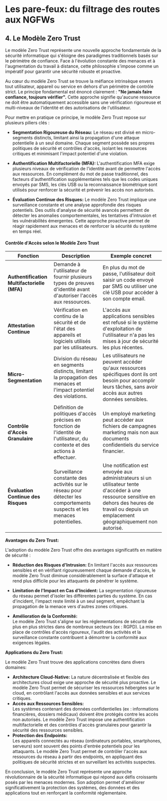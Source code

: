 # Les pare-feux: du filtrage des routes aux NGFWs

## 4. Le Modèle Zero Trust

Le modèle Zero Trust représente une nouvelle approche fondamentale de la sécurité informatique qui s'éloigne des paradigmes traditionnels basés sur le périmètre de confiance.  Face à l'évolution constante des menaces et à l'augmentation du travail à distance, cette philosophie s'impose comme un impératif pour garantir une sécurité robuste et proactive. 

Au cœur du modèle Zero Trust se trouve la méfiance intrinsèque envers tout utilisateur, appareil ou service en dehors d'un périmètre de contrôle strict.  Le principe fondamental est énoncé clairement : **"Ne jamais faire confiance, toujours vérifier".** Cette approche signifie qu'aucune ressource ne doit être automatiquement accessible sans une vérification rigoureuse et multi-niveaux de l'identité et des autorisations de l'utilisateur.

Pour mettre en pratique ce principe, le modèle Zero Trust repose sur plusieurs piliers clés :

* **Segmentation Rigoureuse du Réseau:**
Le réseau est divisé en micro-segments distincts, limitant ainsi la propagation d'une attaque potentielle à un seul domaine. Chaque segment  possède ses propres politiques de sécurité et contrôles d'accès, isolant les ressources critiques et minimisant l'impact potentiel d'une violation.

* **Authentification Multifactorielle (MFA):**
L'authentification MFA exige plusieurs niveaux de vérification de l'identité avant de permettre l'accès aux ressources.  En complément du mot de passe traditionnel, des facteurs d'authentification supplémentaires tels que les codes uniques envoyés par SMS, les clés USB ou la reconnaissance biométrique sont utilisés pour renforcer la sécurité et prévenir les accès non autorisés.

* **Évaluation Continue des Risques:**
Le modèle Zero Trust implique une surveillance constante et une analyse approfondie des risques potentiels. Des outils d'analyse de sécurité avancés permettent de détecter les anomalies comportementales, les tentatives d'intrusion et les vulnérabilités émergentes. Cette approche proactive permet de réagir rapidement aux menaces et de renforcer la sécurité du système en temps réel.

#### **Contrôle d'Accès selon le Modèle Zero Trust**

| **Fonction** | **Description** | **Exemple concret** |
|---|---|---|
| **Authentification Multifactorielle (MFA)** | Demande à l'utilisateur de fournir plusieurs types de preuves d'identité avant d'autoriser l'accès aux ressources. | En plus du mot de passe, l'utilisateur doit saisir un code envoyé par SMS ou utiliser une clé USB pour accéder à son compte email.  |
| **Attestation Continue** | Vérification en continu de la sécurité et de l'état des appareils et logiciels utilisés par les utilisateurs. | L'accès aux applications sensibles est refusé si le système d'exploitation de l'utilisateur n'a pas les mises à jour de sécurité les plus récentes. |
| **Micro-Segmentation** | Division du réseau en segments distincts, limitant la propagation des menaces et l'impact potentiel des violations. | Les utilisateurs ne peuvent accéder qu'aux ressources spécifiques dont ils ont besoin pour accomplir leurs tâches, sans avoir accès aux autres données sensibles. |
| **Contrôle d'Accès Granulaire** | Définition de politiques d'accès précises en fonction de l'identité de l'utilisateur, du contexte et des actions à effectuer. | Un employé marketing peut accéder aux fichiers de campagnes marketing mais non aux documents confidentiels du service financier.  |
| **Évaluation Continue des Risques** | Surveillance constante des activités sur le réseau pour détecter les comportements suspects et les menaces potentielles. | Une notification est envoyée aux administrateurs si un utilisateur tente d'accéder à une ressource sensitive en dehors des heures de travail ou depuis un emplacement géographiquement non autorisé.  |

**Avantages du Zero Trust:**

L'adoption du modèle Zero Trust offre des avantages significatifs en matière de sécurité :

* **Réduction des Risques d'Intrusion:**
En limitant l'accès aux ressources sensibles et en vérifiant rigoureusement chaque demande d'accès, le modèle Zero Trust diminue considérablement la surface d'attaque et rend plus difficile pour les attaquants de pénétrer le système.
* **Limitation de l'Impact en Cas d'Incident:**
La segmentation rigoureuse du réseau permet d'isoler les différentes parties du système. En cas d'incident, l'impact reste limité à un seul segment, empêchant la propagation de la menace vers d'autres zones critiques.

* **Amélioration de la Conformité:**  
Le modèle Zero Trust s'aligne sur les réglementations de sécurité de plus en plus strictes dans de nombreux secteurs (ex : RGPD). La mise en place de contrôles d'accès rigoureux, l'audit des activités et la surveillance constante contribuent à démontrer la conformité aux exigences légales.

**Applications du Zero Trust:**

Le modèle Zero Trust trouve des applications concrètes dans divers domaines:

* **Architecture Cloud-Native:**
La nature décentralisée et flexible des architectures cloud exige une approche de sécurité plus proactive. Le modèle Zero Trust permet de sécuriser les ressources hébergées sur le cloud, en contrôlant l'accès aux données sensibles et aux services critiques.
* **Accès aux Ressources Sensibles:**  
Les systèmes contenant des données confidentielles (ex : informations financières, dossiers médicaux) doivent être protégés contre les accès non autorisés. Le modèle Zero Trust impose une authentification multifactorielle et des contrôles d'accès granulaires pour garantir la sécurité des ressources sensibles.
* **Protection des Endpoints:**  
Les appareils connectés au réseau (ordinateurs portables, smartphones, serveurs) sont souvent des points d'entrée potentiels pour les attaquants. Le modèle Zero Trust permet de contrôler l'accès aux ressources du réseau à partir des endpoints, en appliquant des politiques de sécurité strictes et en surveillant les activités suspectes.

En conclusion, le modèle Zero Trust représente une approche révolutionnaire de la sécurité informatique qui répond aux défis croissants posés par les menaces modernes.  Son adoption permet d'améliorer significativement la protection des systèmes, des données et des applications tout en renforçant la conformité réglementaire.
